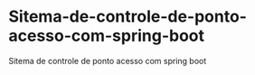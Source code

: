 # Sitema-de-controle-de-ponto-acesso-com-spring-boot
Sitema de controle de ponto acesso com spring boot
